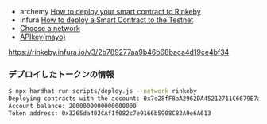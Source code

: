 


- archemy
[How to deploy your smart contract to Rinkeby](https://soliditytips.com/articles/guide-deploy-smart-contract-rinkeby/)
- infura
[How to deploy a Smart Contract to the Testnet](https://dev.to/emanuelferreira/how-to-deploy-smart-contract-to-rinkeby-testnet-using-infura-and-hardhat-5ddj)
- [Choose a network](https://docs.infura.io/infura/networks/ethereum/how-to/choose-a-network)
- [APIkey(mayo)](https://infura.io/dashboard/ethereum/2b789277aa9b46b68baca4d19ce4bf34/settings)


https://rinkeby.infura.io/v3/2b789277aa9b46b68baca4d19ce4bf34

### デプロイしたトークンの情報
```sh
$ npx hardhat run scripts/deploy.js --network rinkeby
Deploying contracts with the account: 0x7e28fF8aA2962DA45212711C6679E7a3FA24482D
Account balance: 2000000000000000000
Token address: 0x3265da402CAf1f082c7e9166b5908C82A9e6A613
```